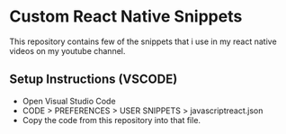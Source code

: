 # Custom React Native Snippets 
This repository contains few of the snippets that i use in my react native videos on my youtube channel. 


## Setup Instructions (VSCODE)

- Open Visual Studio Code 
- CODE > PREFERENCES > USER SNIPPETS > javascriptreact.json
- Copy the code from this repository into that file. 
